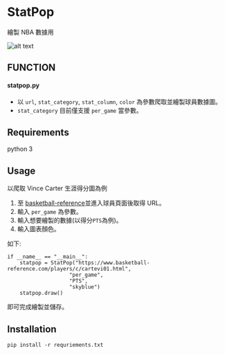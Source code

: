 # StatPop
繪製 NBA 數據用

![alt text](https://miro.medium.com/max/1050/1*UDZMcs_BU4bq2oD8gd5dyg.png)

## FUNCTION
#### statpop.py
* 以 `url`, `stat_category`, `stat_column`, `color` 為參數爬取並繪製球員數據圖。
* `stat_category` 目前僅支援 `per_game` 當參數。

## Requirements
python 3

## Usage
以爬取 Vince Carter 生涯得分圖為例
1. 至 [basketball-reference](https://www.basketball-reference.com/)並進入球員頁面後取得 URL。
2. 輸入 `per_game` 為參數。
3. 輸入想要繪製的數據(以得分`PTS`為例)。
4. 輸入圖表顏色。

如下:
```
if __name__ == "__main__":
    statpop = StatPop("https://www.basketball-reference.com/players/c/cartevi01.html",
                    "per_game",
                    "PTS",
                    "skyblue")
    statpop.draw()
```
即可完成繪製並儲存。

## Installation
`pip install -r requriements.txt`


